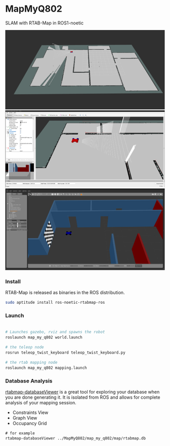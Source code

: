 # MapMyQ802
SLAM with RTAB-Map in ROS1-noetic

![](screencaps/q802.rtabmap1a.png)
![](screencaps/q802.rtabmap2.png)
![](screencaps/q802.rtabmap3.png)


### Install

RTAB-Map is released as binaries in the ROS distribution.

```bash
sudo aptitude install ros-noetic-rtabmap-ros
```
### Launch

```bash

# Launches gazebo, rviz and spawns the robot
roslaunch map_my_q802 world.launch 
```

```bash
# the teleop node
rosrun teleop_twist_keyboard teleop_twist_keyboard.py 
```

```bash
# the rtab mapping node
roslaunch map_my_q802 mapping.launch 
```

### Database Analysis
[rtabmap-databaseViewer](https://github.com/introlab/rtabmap/wiki/Tools#database-viewer)
is a great tool for exploring your database when you are done generating it. It is isolated
from ROS and allows for complete analysis of your mapping session.
- Constraints View
- Graph View
- Occupancy Grid

```base
# for example
rtabmap-databaseViewer ../MapMyQ802/map_my_q802/map/rtabmap.db
```
